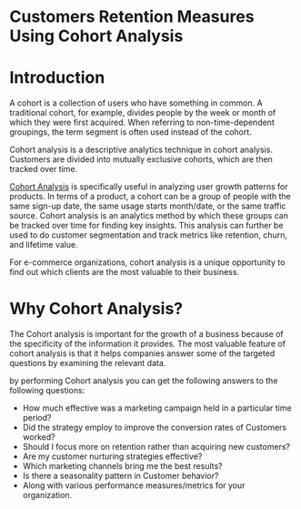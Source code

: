 # Customers Retention Measures Using Cohort Analysis
 
# Introduction

A cohort is a collection of users who have something in common. A traditional cohort, for example, divides people by the week or month of which they were first acquired. When referring to non-time-dependent groupings, the term segment is often used instead of the cohort.

Cohort analysis is a descriptive analytics technique in cohort analysis. Customers are divided into mutually exclusive cohorts, which are then tracked over time.

[Cohort Analysis](https://medium.com/swlh/cohort-analysis-using-python-and-pandas-d2a60f4d0a4d) is specifically useful in analyzing user growth patterns for products. In terms of a product, a cohort can be a group of people with the same sign-up date, the same usage starts month/date, or the same traffic source.
Cohort analysis is an analytics method by which these groups can be tracked over time for finding key insights. This analysis can further be used to do customer segmentation and track metrics like retention, churn, and lifetime value.

For e-commerce organizations, cohort analysis is a unique opportunity to find out which clients are the most valuable to their business. 

# Why Cohort Analysis?
The Cohort analysis is important for the growth of a business because of the specificity of the information it provides. The most valuable feature of cohort analysis is that it helps companies answer some of the targeted questions by examining the relevant data.

by performing Cohort analysis you can get the following answers to the following questions:

- How much effective was a marketing campaign held in a particular time period?
- Did the strategy employ to improve the conversion rates of Customers worked?
- Should I focus more on retention rather than acquiring new customers?
- Are my customer nurturing strategies effective?
- Which marketing channels bring me the best results?
- Is there a seasonality pattern in Customer behavior?
- Along with various performance measures/metrics for your organization.

